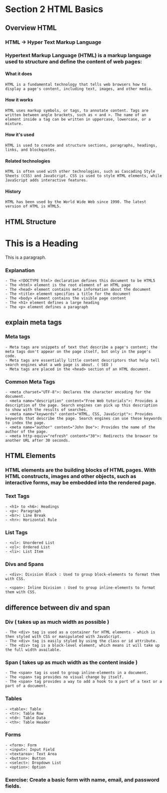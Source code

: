 # Section 2 HTML Basics

## Overview HTML

### HTML -> Hyper Text Markup Language

### Hypertext Markup Language (HTML) is a markup language used to structure and define the content of web pages:

#### What it does

    HTML is a fundamental technology that tells web browsers how to display a page's content, including text, images, and other media.

#### How it works

    HTML uses markup symbols, or tags, to annotate content. Tags are written between angle brackets, such as < and >. The name of an element inside a tag can be written in uppercase, lowercase, or a mixture.

#### How it's used

    HTML is used to create and structure sections, paragraphs, headings, links, and blockquotes.

#### Related technologies

    HTML is often used with other technologies, such as Cascading Style Sheets (CSS) and JavaScript. CSS is used to style HTML elements, while JavaScript adds interactive features.

#### History

    HTML has been used by the World Wide Web since 1990. The latest version of HTML is HTML5.

## HTML Structure

<!DOCTYPE html>
<html>
  <head>
    <title>Page Title</title>
  </head>
  <body>
    <h1>This is a Heading</h1>
    <p>This is a paragraph.</p>
  </body>
</html>

### Explanation

    - The <!DOCTYPE html> declaration defines this document to be HTML5
    - The <html> element is the root element of an HTML page
    - The <head> element contains meta information about the document
    - The <title> element specifies a title for the document
    - The <body> element contains the visible page content
    - The <h1> element defines a large heading
    - The <p> element defines a paragraph

## explain meta tags

### Meta tags

    - Meta tags are snippets of text that describe a page's content; the meta tags don't appear on the page itself, but only in the page's code.
    - Meta tags are essentially little content descriptors that help tell search engines what a web page is about. ( SEO )
    - Meta tags are placed in the <head> section of an HTML document.

### Common Meta Tags

    - <meta charset="UTF-8">: Declares the character encoding for the document.
    - <meta name="description" content="Free Web tutorials">: Provides a description of the page. Search engines can pick up this description to show with the results of searches.
    - <meta name="keywords" content="HTML, CSS, JavaScript">: Provides keywords that describe the page. Search engines can use these keywords to index the page.
    - <meta name="author" content="John Doe">: Provides the name of the author of the page.
    - <meta http-equiv="refresh" content="30">: Redirects the browser to another URL after 30 seconds.

## HTML Elements

### HTML elements are the building blocks of HTML pages. With HTML constructs, images and other objects, such as interactive forms, may be embedded into the rendered page.

### Text Tags

    - <h1> to <h6>: Headings
    - <p>: Paragraph
    - <br>: Line Break
    - <hr>: Horizontal Rule

### List Tags

    - <ul>: Unordered List
    - <ol>: Ordered List
    - <li>: List Item

### Divs and Spans

    - <div>: Division Block : Used to group block-elements to format them with CSS.

    - <span>: Inline Division : Used to group inline-elements to format them with CSS.

## difference between div and span

### Div ( takes up as much width as possible )

    - The <div> tag is used as a container for HTML elements - which is then styled with CSS or manipulated with JavaScript.
    - The <div> tag is easily styled by using the class or id attribute.
    - The <div> tag is a block-level element, which means it will take up the full width available.

### Span ( takes up as much width as the content inside )

    - The <span> tag is used to group inline-elements in a document.
    - The <span> tag provides no visual change by itself.
    - The <span> tag provides a way to add a hook to a part of a text or a part of a document.

### Tables

    - <table>: Table
    - <tr>: Table Row
    - <td>: Table Data
    - <th>: Table Header

### Forms

    - <form>: Form
    - <input>: Input Field
    - <textarea>: Text Area
    - <button>: Button
    - <select>: Dropdown List
    - <option>: Option

### Exercise: Create a basic form with name, email, and password fields.
